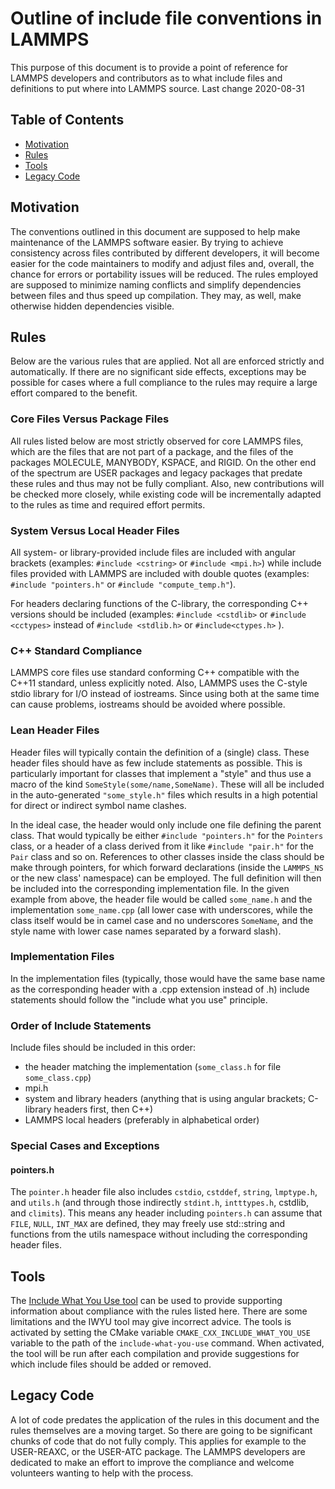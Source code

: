 # Outline of include file conventions in LAMMPS

This purpose of this document is to provide a point of reference
for LAMMPS developers and contributors as to what include files
and definitions to put where into LAMMPS source.
Last change 2020-08-31

## Table of Contents

  * [Motivation](#motivation)
  * [Rules](#rules)
  * [Tools](#tools)
  * [Legacy Code](#legacy-code)

## Motivation

The conventions outlined in this document are supposed to help make
maintenance of the LAMMPS software easier.  By trying to achieve
consistency across files contributed by different developers, it will
become easier for the code maintainers to modify and adjust files and,
overall, the chance for errors or portability issues will be reduced.
The rules employed are supposed to minimize naming conflicts and
simplify dependencies between files and thus speed up compilation. They
may, as well, make otherwise hidden dependencies visible.

## Rules

Below are the various rules that are applied.  Not all are enforced
strictly and automatically.  If there are no significant side effects,
exceptions may be possible for cases where a full compliance to the
rules may require a large effort compared to the benefit.

### Core Files Versus Package Files

All rules listed below are most strictly observed for core LAMMPS files,
which are the files that are not part of a package, and the files of the
packages MOLECULE, MANYBODY, KSPACE, and RIGID.  On the other end of
the spectrum are USER packages and legacy packages that predate these
rules and thus may not be fully compliant.  Also, new contributions
will be checked more closely, while existing code will be incrementally
adapted to the rules as time and required effort permits.

### System Versus Local Header Files

All system- or library-provided include files are included with angular
brackets (examples: `#include <cstring>` or `#include <mpi.h>`) while
include files provided with LAMMPS are included with double quotes
(examples: `#include "pointers.h"` or `#include "compute_temp.h"`).

For headers declaring functions of the C-library, the corresponding
C++ versions should be included (examples: `#include <cstdlib>` or
`#include <cctypes>` instead of `#include <stdlib.h>` or
`#include<ctypes.h>` ).

### C++ Standard Compliance

LAMMPS core files use standard conforming C++ compatible with the
C++11 standard, unless explicitly noted.  Also, LAMMPS uses the C-style
stdio library for I/O instead of iostreams.  Since using both at the
same time can cause problems, iostreams should be avoided where possible.

### Lean Header Files

Header files will typically contain the definition of a (single) class.
These header files should have as few include statements as possible.
This is particularly important for classes that implement a "style" and
thus use a macro of the kind `SomeStyle(some/name,SomeName)`. These will
all be included in the auto-generated `"some_style.h"` files which
results in a high potential for direct or indirect symbol name clashes.

In the ideal case, the header would only include one file defining the
parent class. That would typically be either `#include "pointers.h"` for
the `Pointers` class, or a header of a class derived from it like
`#include "pair.h"` for the `Pair` class and so on.  References to other
classes inside the class should be make through pointers, for which forward
declarations (inside the `LAMMPS_NS` or the new class' namespace) can
be employed.  The full definition will then be included into the corresponding
implementation file.  In the given example from above, the header file
would be called `some_name.h` and the implementation `some_name.cpp` (all
lower case with underscores, while the class itself would be in camel case
and no underscores `SomeName`, and the style name with lower case names separated by
a forward slash).

### Implementation Files

In the implementation files (typically, those would have the same base name
as the corresponding header with a .cpp extension instead of .h) include
statements should follow the "include what you use" principle.

### Order of Include Statements

Include files should be included in this order:
* the header matching the implementation (`some_class.h` for file `some_class.cpp`)
* mpi.h
* system and library headers (anything that is using angular brackets; C-library headers first, then C++)
* LAMMPS local headers (preferably in alphabetical order)

### Special Cases and Exceptions

#### pointers.h

The `pointer.h` header file also includes `cstdio`, `cstddef`,
`string`, `lmptype.h`, and `utils.h` (and through those indirectly
 `stdint.h`, `intttypes.h`, cstdlib, and `climits`).
This means any header including `pointers.h` can assume that `FILE`,
`NULL`, `INT_MAX` are defined, they may freely use std::string
and functions from the utils namespace without including the
corresponding header files.

## Tools

The [Include What You Use tool](https://include-what-you-use.org/)
can be used to provide supporting information about compliance with
the rules listed here.  There are some limitations and the IWYU tool
may give incorrect advice.  The tools is activated by setting the
CMake variable `CMAKE_CXX_INCLUDE_WHAT_YOU_USE` variable to the
path of the `include-what-you-use` command.  When activated, the
tool will be run after each compilation and provide suggestions for
which include files should be added or removed.

## Legacy Code

A lot of code predates the application of the rules in this document
and the rules themselves are a moving target.  So there are going to be
significant chunks of code that do not fully comply.  This applies
for example to the USER-REAXC, or the USER-ATC package.  The LAMMPS
developers are dedicated to make an effort to improve the compliance
and welcome volunteers wanting to help with the process.

